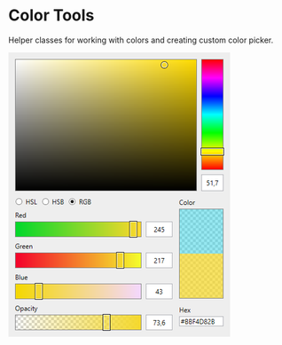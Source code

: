 # Color Tools

Helper classes for working with colors and creating custom color picker.

![Default color picker style](./img/default_style.png?raw=true "Default color picker style")
